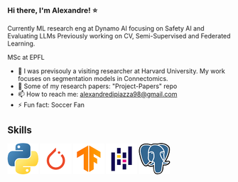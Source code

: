 ### Hi there, I'm Alexandre! :star: 

Currently ML research eng at Dynamo AI focusing on Safety AI and Evaluating LLMs
Previously working on CV, Semi-Supervised and Federated Learning.

MSc at EPFL

- 🔭 I was previsouly a visiting researcher at Harvard University. My work focuses on segmentation models in Connectomics.
- :page_facing_up: Some of my research papers: "Project-Papers" repo
- 📫 How to reach me: alexandredipiazza98@gmail.com
- ⚡ Fun fact: Soccer Fan

## Skills


![Cool image](./logos/python_logo.png)
![Cool image](./logos/pytorch_logo.png)
![Cool image](./logos/tensorflow.png)
![Cool image](./logos/pandas_logo.png)
![Cool image](./logos/Postgresql_elephant.png)




